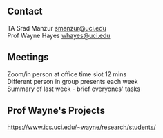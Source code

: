 ## Contact
TA Srad Manzur smanzur@uci.edu  
Prof Wayne Hayes whayes@uci.edu
## Meetings
Zoom/in person at office time slot 
12 mins  
Different person in group presents each week  
Summary of last week - brief everyones' tasks  
## Prof Wayne's Projects
https://www.ics.uci.edu/~wayne/research/students/